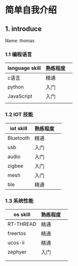 # 简单自我介绍

## 1. introduce

Name: thomas

### 1.1  编程语言

| language skill | 熟练程度 |      |
| -------------- | -------- | ---- |
| c语言          | 精通     |      |
| python         | 入门     |      |
|JavaScript      | 入门         |      |
|                |          |      |



### 1.2 IOT 技能

| iot skill | 熟练程度 |      |
| --------- | -------- | ---- |
| Bluetooth | 精通     |      |
| usb       | 入门     |      |
| audio     | 入门     |      |
| zigbee    | 入门     |      |
| mesh      | 入门     |      |
| ble       | 精通     |      |



### 1.3 系统性能

| os skill  | 熟练程度 |      |
| --------- | -------- | ---- |
| RT-THREAD | 精通     |      |
| freertos  | 精通     |      |
| ucos-ii   | 精通     |      |
| zephyer   | 入门     |      |
|           |          |      |
|           |          |      |





